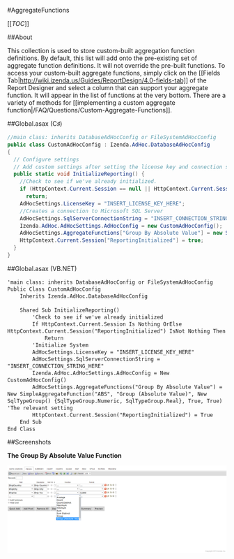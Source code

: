 #AggregateFunctions

[[_TOC_]]

##About

This collection is used to store custom-built aggregation function definitions. By default, this list will add onto the pre-existing set of aggregate function definitions. It will not override the pre-built functions. To access your custom-built aggregate functions, simply click on the [[Fields Tab|http://wiki.izenda.us/Guides/ReportDesign/4.0-fields-tab]] of the Report Designer and select a column that can support your aggregate function. It will appear in the list of functions at the very bottom. There are a variety of methods for [[implementing a custom aggregate function|/FAQ/Questions/Custom-Aggregate-Functions]].

##Global.asax (C♯)

```csharp
//main class: inherits DatabaseAdHocConfig or FileSystemAdHocConfig
public class CustomAdHocConfig : Izenda.AdHoc.DatabaseAdHocConfig
{
  // Configure settings
  // Add custom settings after setting the license key and connection string by overriding the ConfigureSettings() method
  public static void InitializeReporting() {
    //Check to see if we've already initialized.
    if (HttpContext.Current.Session == null || HttpContext.Current.Session["ReportingInitialized"] != null)
      return;
    AdHocSettings.LicenseKey = "INSERT_LICENSE_KEY_HERE";
    //Creates a connection to Microsoft SQL Server
    AdHocSettings.SqlServerConnectionString = "INSERT_CONNECTION_STRING_HERE";
    Izenda.AdHoc.AdHocSettings.AdHocConfig = new CustomAdHocConfig();
    AdHocSettings.AggregateFunctions["Group By Absolute Value"] = new SimpleAggregateFunction("ABS", "Group (Absolute Value)", new SqlTypeGroup[] { SqlTypeGroup.Numeric, SqlTypeGroup.Real }, true, true); //The relevant setting
    HttpContext.Current.Session["ReportingInitialized"] = true;
  }
}
```

##Global.asax (VB.NET)

```visualbasic
'main class: inherits DatabaseAdHocConfig or FileSystemAdHocConfig
Public Class CustomAdHocConfig
    Inherits Izenda.AdHoc.DatabaseAdHocConfig

    Shared Sub InitializeReporting()
        'Check to see if we've already initialized
        If HttpContext.Current.Session Is Nothing OrElse HttpContext.Current.Session("ReportingInitialized") IsNot Nothing Then
            Return
        'Initialize System
        AdHocSettings.LicenseKey = "INSERT_LICENSE_KEY_HERE"
        AdHocSettings.SqlServerConnectionString = "INSERT_CONNECTION_STRING_HERE"
        Izenda.AdHoc.AdHocSettings.AdHocConfig = New CustomAdHocConfig()
        AdHocSettings.AggregateFunctions("Group By Absolute Value") = New SimpleAggregateFunction("ABS", "Group (Absolute Value)", New SqlTypeGroup() {SqlTypeGroup.Numeric, SqlTypeGroup.Real}, True, True) 'The relevant setting
        HttpContext.Current.Session("ReportingInitialized") = True
    End Sub
End Class
```

##Screenshots

**The Group By Absolute Value Function**

![](/API/CodeSamples/AggregateFunctions/aggregate_function.png)